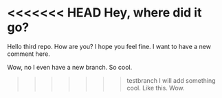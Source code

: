 <<<<<<< HEAD
Hey, where did it go?
=======
Hello third repo. How are you?
I hope you feel fine.
I want to have a new comment here.

Wow, no I even have a new branch. So cool.
>>>>>>> testbranch
I will add something cool. Like this. Wow.